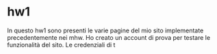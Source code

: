 # hw1
  
In questo hw1 sono presenti le varie pagine del mio sito implementate precedentemente nei mhw.
Ho creato un account di prova per testare le funzionalità del sito. Le credenziali di t
